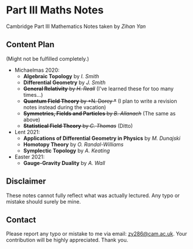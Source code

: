 # Part III Maths Notes
Cambridge Part III Mathematics Notes taken by *Zihan Yan*

## Content Plan

(Might not be fulfilled completely.)

- Michaelmas 2020:
  - **Algebraic Topology** by *I. Smith*
  - **Differential Geometry** by *J. Smith*
  - ~~**General Relativity** by *H. Reall*~~ (I've learned these for too many times...)
  - ~~**Quantum Field Theory** by *N. Dorey *~~ (I plan to write a revision notes instead during the vacation)
  - ~~**Symmetries, Fields and Particles** by *B. Allanach*~~ (The same as above)
  - ~~**Statistical Field Theory** by *C. Thomas*~~ (Ditto)
- Lent 2021:
  - **Applications of Differential Geometry in Physics** by *M. Dunajski*
  - **Homotopy Theory** by *O. Randal-Williams*
  - **Symplectic Topology** by *A. Keating*
- Easter 2021:
  - **Gauge-Gravity Duality** by *A. Wall*

## Disclaimer

These notes cannot fully reflect what was actually lectured. Any typo or mistake should surely be mine.

## Contact

Please report any typo or mistake to me via email: [zy286@cam.ac.uk](mailto:zy286@cam.ac.uk). Your contribution will be highly appreciated. Thank you.



